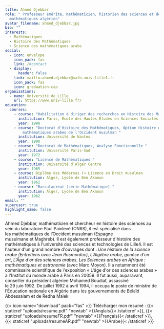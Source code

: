 ```yaml
---
title: Ahmed Djebbar
role: " Professeur émérite, mathématicien, historien des sciences et des
  mathématiques algérien"
avatar_filename: ahmed_djebbar.jpg
bio: ""
interests:
  - Mathématiques
  - Histoire des Mathématiques
  - Science des mathématiques arabe
social:
  - icon: envelope
    icon_pack: fas
    link: /#contact
  - display:
      header: false
    link: mailto:ahmed.djebbar@math.univ-lille1.fr
    icon_pack: fas
    icon: graduation-cap
organizations:
  - name: Université de Lille
    url: https://www.univ-lille.fr/
education:
  courses:
    - course: "Habilitation à diriger des recherches en Histoire des Mathématiques "
      institution: Paris, École des Hautes Études en Sciences Sociales
      year: 1998
    - course: "Doctorat d'Histoire des Mathématiques, Option Histoire des
        mathématiques arabes de l'Occident musulman "
      institution: Université de Nantes
      year: 1990
    - course: "Doctorat de Mathématiques, Analyse Fonctionnelle "
      institution: Université Paris-Sud
      year: 1972
    - course: "Licence de Mathématiques "
      institution: Université d'Alger Centre
      year: 1965
    - course: Diplôme des Médersas (≈ Licence en Droit musulman
      institution: Alger, Lycée de Ben Aknoun
      year: 1962
    - course: "Baccalauréat (série Mathématique) "
      institution: Alger, Lycée de Ben Aknoun
      year: 1962
email: ""
superuser: true
highlight_name: false
---
```

Ahmed Djebbar, mathématicien et chercheur en histoire des sciences au sein du laboratoire Paul Painlevé (CNRS), il est spécialisé dans les mathématiques de l’Occident musulman (Espagne musulmane et Maghreb). Il est également professeur d'histoire des mathématiques à l'université des sciences et technologies de Lille4. Il est l'auteur d'un grand nombre d'ouvrages dont : *Une histoire de la science arabe (Entretiens avec Jean Rosmorduc)*[](https://fr.wikipedia.org/wiki/Ahmed_Djebbar#cite_note-5), *L'Algèbre arabe, genèse d'un art*, *L'Âge d'or des sciences arabes*, *Les Sciences arabes en Afrique : mathématiques et astronomie* (avec Marc Moyon)[](https://fr.wikipedia.org/wiki/Ahmed_Djebbar#cite_note-7). Il a notamment été commissaire scientifique de l'exposition « L'âge d'or des sciences arabes » à l'Institut du monde arabe à Paris en 20059. Il fut aussi, auparavant, conseiller du président algérien Mohamed Boudiaf, assassiné le 29 juin 1992. De juillet 1992 à avril 1994, il occupa le poste de ministre de l’Éducation nationale en Algérie dans les gouvernements de Bélaïd Abdessalam et de Redha Malek

{{< icon name="download" pack="fas" >}} Télécharger mon resumé : {{< staticref "uploads/resume.pdf" "newtab" >}}Anglais{{< /staticref >}},  {{< staticref "uploads/resumeFR.pdf" "newtab" >}}Français{{< /staticref >}},  {{< staticref "uploads/resumeAR.pdf" "newtab" >}}Arabe{{< /staticref >}}